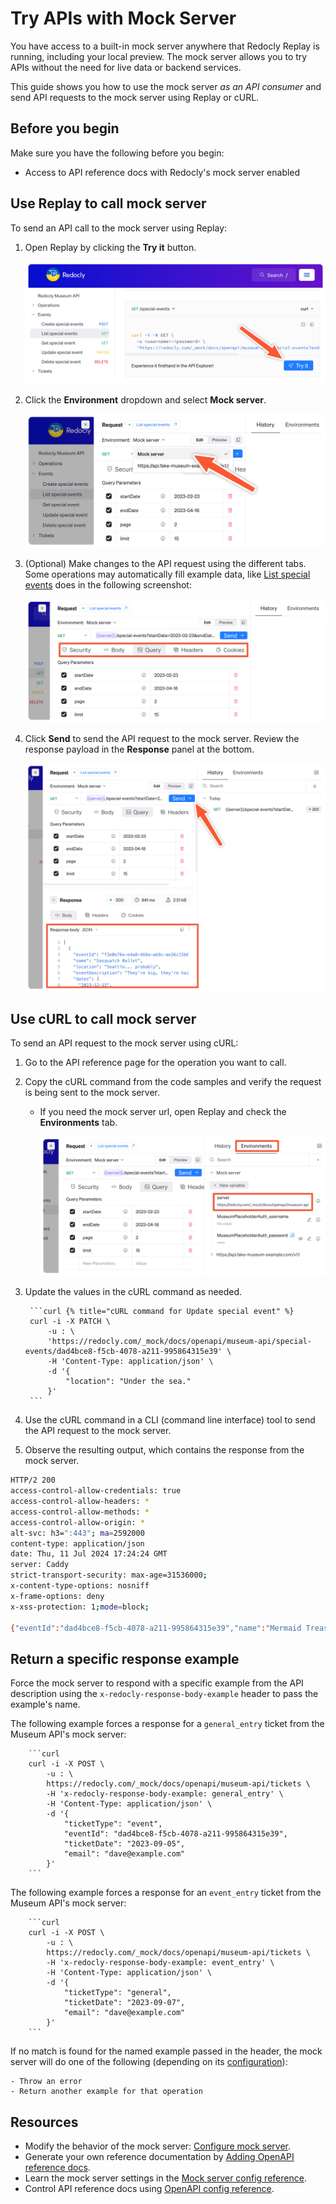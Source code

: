 # Try APIs with Mock Server

You have access to a built-in mock server anywhere that Redocly Replay is running, including your local preview. The mock server allows you to try APIs without the need for live data or backend services.

This guide shows you how to use the mock server _as an API consumer_ and send API requests to the mock server using Replay or cURL.

## Before you begin

Make sure you have the following before you begin:

- Access to API reference docs with Redocly's mock server enabled

## Use Replay to call mock server

To send an API call to the mock server using Replay:

1. Open Replay by clicking the **Try it** button.

    ![Screenshot of the Try it button for the List Special Events operation.](./images/replay-try-it-button.png)

2. Click the **Environment** dropdown and select **Mock server**.

    ![Screenshot of the Mock server being selected from environments dropdown.](./images/mock-server-dropdown.png)

3. (Optional) Make changes to the API request using the different tabs.
Some operations may automatically fill example data, like [List special events](https://redocly.com/demo/openapi/museum-api/events/listspecialevents) does in the following screenshot:

    ![Replay screenshot showcasing the tabs used to control the API request.](./images/replay-request-settings.png)

4. Click **Send** to send the API request to the mock server.
Review the response payload in the **Response** panel at the bottom.

    ![Screenshot of the Redocly Replay console after successfully sending a request to the mock server for the List Special Events operation.](./images/use-replay-response-example.png)


## Use cURL to call mock server

To send an API request to the mock server using cURL:

1. Go to the API reference page for the operation you want to call.

2. Copy the cURL command from the code samples and verify the request is being sent to the mock server.

    - If you need the mock server url, open Replay and check the **Environments** tab.

        ![Screenshot of the Environments tab in Replay with server highlighted.](./images/replay-environments-tab.png)

3. Update the values in the cURL command as needed.

        ```curl {% title="cURL command for Update special event" %}
        curl -i -X PATCH \
            -u : \
            'https://redocly.com/_mock/docs/openapi/museum-api/special-events/dad4bce8-f5cb-4078-a211-995864315e39' \
            -H 'Content-Type: application/json' \
            -d '{
                "location": "Under the sea."
            }'
        ```

4. Use the cURL command in a CLI (command line interface) tool to send the API request to the mock server.

5. Observe the resulting output, which contains the response from the mock server.

```bash {% title="cURL mock server response" %}
HTTP/2 200
access-control-allow-credentials: true
access-control-allow-headers: *
access-control-allow-methods: *
access-control-allow-origin: *
alt-svc: h3=":443"; ma=2592000
content-type: application/json
date: Thu, 11 Jul 2024 17:24:24 GMT
server: Caddy
strict-transport-security: max-age=31536000;
x-content-type-options: nosniff
x-frame-options: deny
x-xss-protection: 1;mode=block;

{"eventId":"dad4bce8-f5cb-4078-a211-995864315e39","name":"Mermaid Treasure Identification and Analysis","location":"Under the sea.","eventDescription":"Join us as we review and classify a rare collection of 20 thingamabobs, gadgets, gizmos, whoosits, and whatsits, kindly donated by Ariel.","dates":["2023-09-05","2023-09-08"],"price":15}%
```

## Return a specific response example

Force the mock server to respond with a specific example from the API description using the `x-redocly-response-body-example` header to pass the example's name.

The following example forces a response for a `general_entry` ticket from the Museum API's mock server:

        ```curl
        curl -i -X POST \
            -u : \
            https://redocly.com/_mock/docs/openapi/museum-api/tickets \
            -H 'x-redocly-response-body-example: general_entry' \
            -H 'Content-Type: application/json' \
            -d '{
                "ticketType": "event",
                "eventId": "dad4bce8-f5cb-4078-a211-995864315e39",
                "ticketDate": "2023-09-05",
                "email": "dave@example.com"
            }'
        ```


The following example forces a response for an `event_entry` ticket from the Museum API's mock server:

        ```curl
        curl -i -X POST \
            -u : \
            https://redocly.com/_mock/docs/openapi/museum-api/tickets \
            -H 'x-redocly-response-body-example: event_entry' \
            -H 'Content-Type: application/json' \
            -d '{
                "ticketType": "general",
                "ticketDate": "2023-09-07",
                "email": "dave@example.com"
            }'
        ```

If no match is found for the named example passed in the header, the mock server will do one of the following (depending on its [configuration](../../config/mock-server.md#options)):

    - Throw an error
    - Return another example for that operation

## Resources

- Modify the behavior of the mock server: [Configure mock server](./configure-mock-server.md).
- Generate your own reference documentation by [Adding OpenAPI reference docs](./add-openapi-docs.md).
- Learn the mock server settings in the [Mock server config reference](../../config/mock-server.md).
- Control API reference docs using [OpenAPI config reference](../../config/openapi/index.md).
